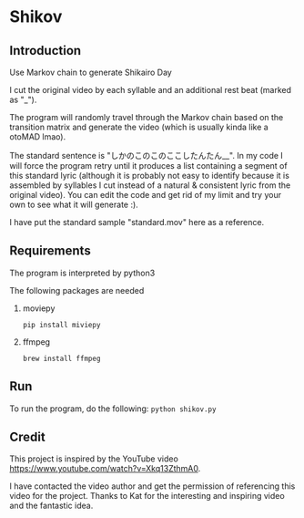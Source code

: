 # Shikov

## Introduction
Use Markov chain to generate Shikairo Day

I cut the original video by each syllable and an additional rest beat (marked as "_").

The program will randomly travel through the Markov chain based on the transition matrix and generate the video (which is usually kinda like a otoMAD lmao).

The standard sentence is "しかのこのこのここしたんたん__". In my code I will force the program retry until it produces a list containing a segment of this standard lyric (although it is probably not easy to identify because it is assembled by syllables I cut instead of a natural & consistent lyric from the original video).
You can edit the code and get rid of my limit and try your own to see what it will generate :).

I have put the standard sample "standard.mov" here as a reference. 


## Requirements

The program is interpreted by python3

The following packages are needed

1. moviepy

    `pip install miviepy`

2. ffmpeg

    `brew install ffmpeg`



## Run
To run the program, do the following:
   `python shikov.py`

## Credit

This project is inspired by the YouTube video https://www.youtube.com/watch?v=Xkq13ZthmA0.

I have contacted the video author and get the permission of referencing this video for the project. 
Thanks to Kat for the interesting and inspiring video and the fantastic idea.